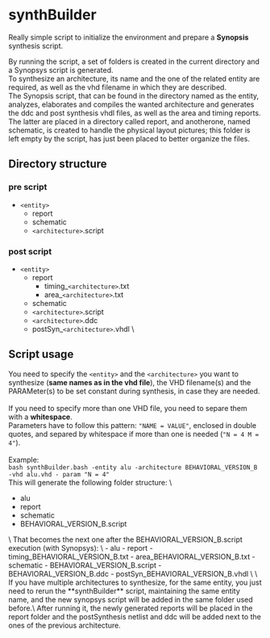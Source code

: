 # synthBuilder
Really simple script to initialize the environment and prepare a **Synopsis** synthesis script.

By running the script, a set of folders is created in the current directory and a Synopsys script is generated.\
To synthesize an architecture, its name and the one of the related entity are required, as well as the vhd filename in which they are described.\
The Synopsis script, that can be found in the directory named as the entity, analyzes, elaborates and compiles the wanted architecture and generates the ddc and post synthesis vhdl files, as well as the area and timing reports. The latter are placed in a directory called report, and anotherone, named schematic, is created to handle the physical layout pictures; this folder is left empty by the script, has just been placed to better organize the files.

## Directory structure

### pre script
- `<entity>`
  - report
  - schematic
  - `<architecture>`.script

### post script
- `<entity>`
  - report
    - timing_`<architecture>`.txt
    - area_`<architecture>`.txt
  - schematic
  - `<architecture>`.script
  - `<architecture>`.ddc
  - postSyn_`<architecture>`.vhdl
\
## Script usage

You need to specify the `<entity>` and the `<architecture>` you want to synthesize (**same names as in the vhd file**), the VHD filename(s) and the PARAMeter(s) to be set constant during synthesis, in case they are needed.\
\
If you need to specify more than one VHD file, you need to separe them with a **whitespace**.\
Parameters have to follow this pattern: `"NAME = VALUE"`, enclosed in double quotes, and separed by whitespace if more than one is needed (`"N = 4 M = 4"`).\
\
Example:\
`bash synthBuilder.bash -entity alu -architecture BEHAVIORAL_VERSION_B -vhd alu.vhd - param "N = 4"`
\
This will generate the following folder structure:
\
<ul><li>alu
  <li>report</li>
  <li>schematic</li>
  <li>BEHAVIORAL_VERSION_B.script</li>
</li></ul>
\
That becomes the next one after the BEHAVIORAL_VERSION_B.script execution (with Synopsys):
\
- alu
  - report
    - timing_BEHAVIORAL_VERSION_B.txt
    - area_BEHAVIORAL_VERSION_B.txt
  - schematic
  - BEHAVIORAL_VERSION_B.script
  - BEHAVIORAL_VERSION_B.ddc
  - postSyn_BEHAVIORAL_VERSION_B.vhdl
  \
\
If you have multiple architectures to synthesize, for the same entity, you just need to rerun the **synthBuilder** script, maintaining the same entity name, and the new synopsys script will be added in the same folder used before.\
After running it, the newly generated reports will be placed in the report folder and the postSynthesis netlist and ddc will be added next to the ones of the previous architecture.
